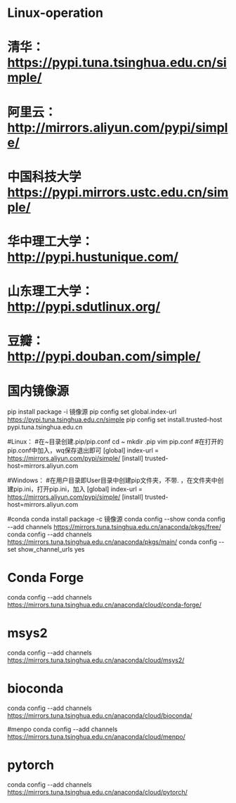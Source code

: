 # Linux-operation
# 清华：https://pypi.tuna.tsinghua.edu.cn/simple/
# 阿里云：http://mirrors.aliyun.com/pypi/simple/
# 中国科技大学 https://pypi.mirrors.ustc.edu.cn/simple/
# 华中理工大学：http://pypi.hustunique.com/
# 山东理工大学：http://pypi.sdutlinux.org/ 
# 豆瓣：http://pypi.douban.com/simple/
# 国内镜像源
pip install  package -i 镜像源
pip config set global.index-url https://pypi.tuna.tsinghua.edu.cn/simple
pip config set install.trusted-host pypi.tuna.tsinghua.edu.cn

#Linux：
#在~目录创建.pip/pip.conf
cd ~
mkdir .pip
vim pip.conf
#在打开的pip.conf中加入，wq保存退出即可
[global]
index-url = https://mirrors.aliyun.com/pypi/simple/
[install]
trusted-host=mirrors.aliyun.com

#Windows：
#在用户目录即User目录中创建pip文件夹，不带. ，在文件夹中创建pip.ini，打开pip.ini，加入
[global]
index-url = https://mirrors.aliyun.com/pypi/simple/
[install]
trusted-host=mirrors.aliyun.com


#conda
conda install package -c 镜像源
conda config --show
conda config --add channels https://mirrors.tuna.tsinghua.edu.cn/anaconda/pkgs/free/
conda config --add channels https://mirrors.tuna.tsinghua.edu.cn/anaconda/pkgs/main/
conda config --set show_channel_urls yes
# Conda Forge
conda config --add channels https://mirrors.tuna.tsinghua.edu.cn/anaconda/cloud/conda-forge/

# msys2
conda config --add channels https://mirrors.tuna.tsinghua.edu.cn/anaconda/cloud/msys2/

# bioconda
conda config --add channels https://mirrors.tuna.tsinghua.edu.cn/anaconda/cloud/bioconda/

#menpo
conda config --add channels https://mirrors.tuna.tsinghua.edu.cn/anaconda/cloud/menpo/

# pytorch
conda config --add channels https://mirrors.tuna.tsinghua.edu.cn/anaconda/cloud/pytorch/